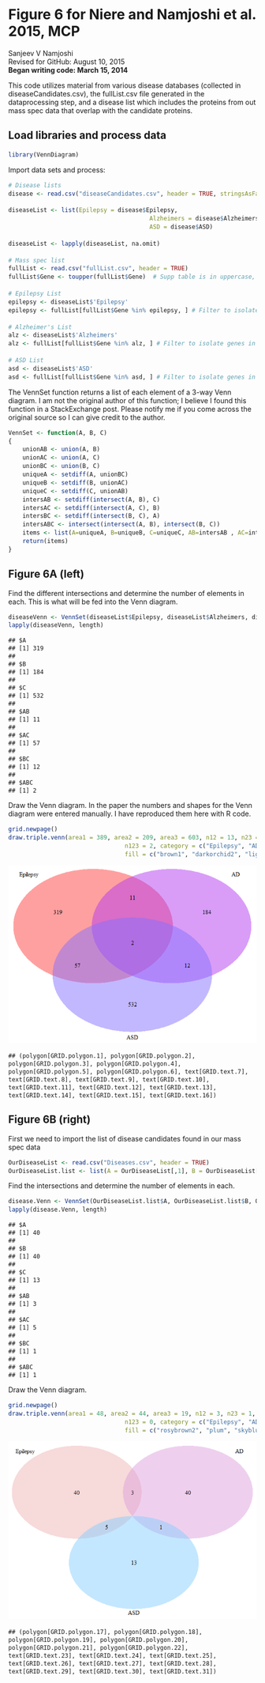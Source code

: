 # Figure 6 for Niere and Namjoshi et al. 2015, MCP
Sanjeev V Namjoshi  
Revised for GitHub: August 10, 2015  
**Began writing code: March 15, 2014**

This code utilizes material from various disease databases (collected in diseaseCandidates.csv), the fullList.csv file generated in the dataprocessing step, and a disease list which includes the proteins from out mass spec data that overlap with the candidate proteins.

## Load libraries and process data


```r
library(VennDiagram)
```

Import data sets and process:

```r
# Disease lists
disease <- read.csv("diseaseCandidates.csv", header = TRUE, stringsAsFactors = FALSE, na.strings = "")

diseaseList <- list(Epilepsy = disease$Epilepsy,
										Alzheimers = disease$Alzheimers,
										ASD = disease$ASD)

diseaseList <- lapply(diseaseList, na.omit)

# Mass spec list
fullList <- read.csv("fullList.csv", header = TRUE)
fullList$Gene <- toupper(fullList$Gene)  # Supp table is in uppercase, easier comparison

# Epilepsy List
epilepsy <- diseaseList$'Epilepsy'
epilepsy <- fullList[fullList$Gene %in% epilepsy, ] # Filter to isolate genes in our dataset

# Alzheimer's List
alz <- diseaseList$'Alzheimers'
alz <- fullList[fullList$Gene %in% alz, ] # Filter to isolate genes in our dataset

# ASD List
asd <- diseaseList$'ASD'
asd <- fullList[fullList$Gene %in% asd, ] # Filter to isolate genes in our dataset
```

The VennSet function returns a list of each element of a 3-way Venn diagram. I am not the original author of this function; I believe I found this function in a StackExchange post. Please notify me if you come across the original source so I can give credit to the author.


```r
VennSet <- function(A, B, C)
{
	unionAB <- union(A, B)
	unionAC <- union(A, C)
	unionBC <- union(B, C)
	uniqueA <- setdiff(A, unionBC)
	uniqueB <- setdiff(B, unionAC)
	uniqueC <- setdiff(C, unionAB)
	intersAB <- setdiff(intersect(A, B), C)
	intersAC <- setdiff(intersect(A, C), B)
	intersBC <- setdiff(intersect(B, C), A)
	intersABC <- intersect(intersect(A, B), intersect(B, C))
	items <- list(A=uniqueA, B=uniqueB, C=uniqueC, AB=intersAB , AC=intersAC , BC=intersBC , ABC=intersABC)
	return(items)
}
```

## Figure 6A (left)

Find the different intersections and determine the number of elements in each. This is what will be fed into the Venn diagram.


```r
diseaseVenn <- VennSet(diseaseList$Epilepsy, diseaseList$Alzheimers, diseaseList$ASD)
lapply(diseaseVenn, length)
```

```
## $A
## [1] 319
## 
## $B
## [1] 184
## 
## $C
## [1] 532
## 
## $AB
## [1] 11
## 
## $AC
## [1] 57
## 
## $BC
## [1] 12
## 
## $ABC
## [1] 2
```

Draw the Venn diagram. In the paper the numbers and shapes for the Venn diagram were entered manually. I have reproduced them here with R code.


```r
grid.newpage()
draw.triple.venn(area1 = 389, area2 = 209, area3 = 603, n12 = 13, n23 = 14, n13 = 59, 
								 n123 = 2, category = c("Epilepsy", "AD", "ASD"), lty = "blank", 
								 fill = c("brown1", "darkorchid2", "lightslateblue"))
```

![](Fig6_files/figure-html/unnamed-chunk-5-1.png) 

```
## (polygon[GRID.polygon.1], polygon[GRID.polygon.2], polygon[GRID.polygon.3], polygon[GRID.polygon.4], polygon[GRID.polygon.5], polygon[GRID.polygon.6], text[GRID.text.7], text[GRID.text.8], text[GRID.text.9], text[GRID.text.10], text[GRID.text.11], text[GRID.text.12], text[GRID.text.13], text[GRID.text.14], text[GRID.text.15], text[GRID.text.16])
```

## Figure 6B (right)

First we need to import the list of disease candidates found in our mass spec data


```r
OurDiseaseList <- read.csv("Diseases.csv", header = TRUE)
OurDiseaseList.list <- list(A = OurDiseaseList[,1], B = OurDiseaseList[,2], C = OurDiseaseList[,3])
```

Find the intersections and determine the number of elements in each.


```r
disease.Venn <- VennSet(OurDiseaseList.list$A, OurDiseaseList.list$B, OurDiseaseList.list$C)
lapply(disease.Venn, length)
```

```
## $A
## [1] 40
## 
## $B
## [1] 40
## 
## $C
## [1] 13
## 
## $AB
## [1] 3
## 
## $AC
## [1] 5
## 
## $BC
## [1] 1
## 
## $ABC
## [1] 1
```

Draw the Venn diagram.


```r
grid.newpage()
draw.triple.venn(area1 = 48, area2 = 44, area3 = 19, n12 = 3, n23 = 1, n13 = 5, 
								 n123 = 0, category = c("Epilepsy", "AD", "ASD"), lty = "blank", 
								 fill = c("rosybrown2", "plum", "skyblue1"))
```

![](Fig6_files/figure-html/unnamed-chunk-8-1.png) 

```
## (polygon[GRID.polygon.17], polygon[GRID.polygon.18], polygon[GRID.polygon.19], polygon[GRID.polygon.20], polygon[GRID.polygon.21], polygon[GRID.polygon.22], text[GRID.text.23], text[GRID.text.24], text[GRID.text.25], text[GRID.text.26], text[GRID.text.27], text[GRID.text.28], text[GRID.text.29], text[GRID.text.30], text[GRID.text.31])
```
